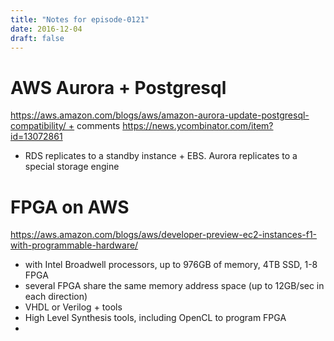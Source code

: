 ```yaml
---
title: "Notes for episode-0121"
date: 2016-12-04
draft: false
---
```


# AWS Aurora + Postgresql
https://aws.amazon.com/blogs/aws/amazon-aurora-update-postgresql-compatibility/ + comments https://news.ycombinator.com/item?id=13072861

- RDS replicates to a standby instance + EBS. Aurora replicates to a special storage engine

# FPGA on AWS
https://aws.amazon.com/blogs/aws/developer-preview-ec2-instances-f1-with-programmable-hardware/

- with Intel Broadwell processors, up to 976GB of memory, 4TB SSD, 1-8 FPGA
- several FPGA share the same memory address space (up to 12GB/sec in each direction)
- VHDL or Verilog + tools
- High Level Synthesis tools, including OpenCL to program FPGA
-

